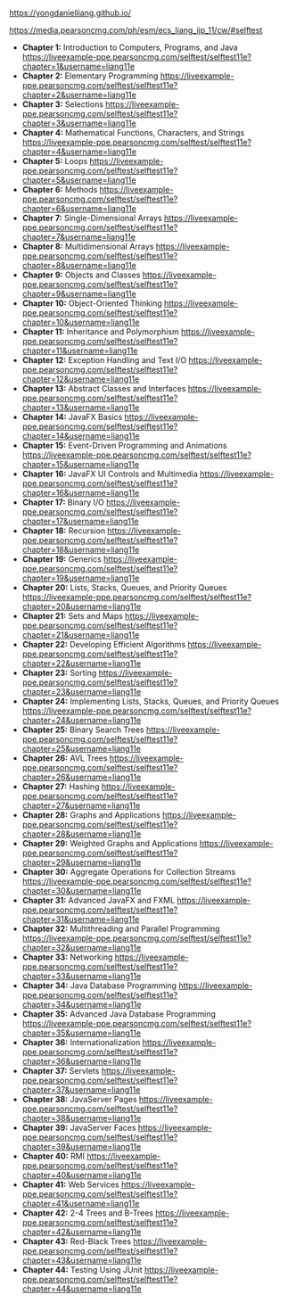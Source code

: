 https://yongdanielliang.github.io/

https://media.pearsoncmg.com/ph/esm/ecs_liang_ijp_11/cw/#selftest


* **Chapter 1:** Introduction to Computers, Programs, and Java
    https://liveexample-ppe.pearsoncmg.com/selftest/selftest11e?chapter=1&username=liang11e
* **Chapter 2:** Elementary Programming
    https://liveexample-ppe.pearsoncmg.com/selftest/selftest11e?chapter=2&username=liang11e
* **Chapter 3:** Selections
    https://liveexample-ppe.pearsoncmg.com/selftest/selftest11e?chapter=3&username=liang11e
* **Chapter 4:** Mathematical Functions, Characters, and Strings
    https://liveexample-ppe.pearsoncmg.com/selftest/selftest11e?chapter=4&username=liang11e
* **Chapter 5:** Loops
    https://liveexample-ppe.pearsoncmg.com/selftest/selftest11e?chapter=5&username=liang11e
* **Chapter 6:** Methods
    https://liveexample-ppe.pearsoncmg.com/selftest/selftest11e?chapter=6&username=liang11e
* **Chapter 7:** Single-Dimensional Arrays
    https://liveexample-ppe.pearsoncmg.com/selftest/selftest11e?chapter=7&username=liang11e
* **Chapter 8:** Multidimensional Arrays
    https://liveexample-ppe.pearsoncmg.com/selftest/selftest11e?chapter=8&username=liang11e
* **Chapter 9:** Objects and Classes
    https://liveexample-ppe.pearsoncmg.com/selftest/selftest11e?chapter=9&username=liang11e
* **Chapter 10:** Object-Oriented Thinking
    https://liveexample-ppe.pearsoncmg.com/selftest/selftest11e?chapter=10&username=liang11e
* **Chapter 11:** Inheritance and Polymorphism
    https://liveexample-ppe.pearsoncmg.com/selftest/selftest11e?chapter=11&username=liang11e
* **Chapter 12:** Exception Handling and Text I/O
    https://liveexample-ppe.pearsoncmg.com/selftest/selftest11e?chapter=12&username=liang11e
* **Chapter 13:** Abstract Classes and Interfaces
    https://liveexample-ppe.pearsoncmg.com/selftest/selftest11e?chapter=13&username=liang11e
* **Chapter 14:** JavaFX Basics
    https://liveexample-ppe.pearsoncmg.com/selftest/selftest11e?chapter=14&username=liang11e
* **Chapter 15:** Event-Driven Programming and Animations
    https://liveexample-ppe.pearsoncmg.com/selftest/selftest11e?chapter=15&username=liang11e
* **Chapter 16:** JavaFX UI Controls and Multimedia
    https://liveexample-ppe.pearsoncmg.com/selftest/selftest11e?chapter=16&username=liang11e
* **Chapter 17:** Binary I/O
    https://liveexample-ppe.pearsoncmg.com/selftest/selftest11e?chapter=17&username=liang11e
* **Chapter 18:** Recursion
    https://liveexample-ppe.pearsoncmg.com/selftest/selftest11e?chapter=18&username=liang11e
* **Chapter 19:** Generics
    https://liveexample-ppe.pearsoncmg.com/selftest/selftest11e?chapter=19&username=liang11e
* **Chapter 20:** Lists, Stacks, Queues, and Priority Queues
    https://liveexample-ppe.pearsoncmg.com/selftest/selftest11e?chapter=20&username=liang11e
* **Chapter 21:** Sets and Maps
    https://liveexample-ppe.pearsoncmg.com/selftest/selftest11e?chapter=21&username=liang11e
* **Chapter 22:** Developing Efficient Algorithms
    https://liveexample-ppe.pearsoncmg.com/selftest/selftest11e?chapter=22&username=liang11e
* **Chapter 23:** Sorting
    https://liveexample-ppe.pearsoncmg.com/selftest/selftest11e?chapter=23&username=liang11e
* **Chapter 24:** Implementing Lists, Stacks, Queues, and Priority Queues
    https://liveexample-ppe.pearsoncmg.com/selftest/selftest11e?chapter=24&username=liang11e
* **Chapter 25:** Binary Search Trees
    https://liveexample-ppe.pearsoncmg.com/selftest/selftest11e?chapter=25&username=liang11e
* **Chapter 26:** AVL Trees
    https://liveexample-ppe.pearsoncmg.com/selftest/selftest11e?chapter=26&username=liang11e
* **Chapter 27:** Hashing
    https://liveexample-ppe.pearsoncmg.com/selftest/selftest11e?chapter=27&username=liang11e
* **Chapter 28:** Graphs and Applications
    https://liveexample-ppe.pearsoncmg.com/selftest/selftest11e?chapter=28&username=liang11e
* **Chapter 29:** Weighted Graphs and Applications
    https://liveexample-ppe.pearsoncmg.com/selftest/selftest11e?chapter=29&username=liang11e
* **Chapter 30:** Aggregate Operations for Collection Streams
    https://liveexample-ppe.pearsoncmg.com/selftest/selftest11e?chapter=30&username=liang11e
* **Chapter 31:** Advanced JavaFX and FXML
    https://liveexample-ppe.pearsoncmg.com/selftest/selftest11e?chapter=31&username=liang11e
* **Chapter 32:** Multithreading and Parallel Programming
    https://liveexample-ppe.pearsoncmg.com/selftest/selftest11e?chapter=32&username=liang11e
* **Chapter 33:** Networking
    https://liveexample-ppe.pearsoncmg.com/selftest/selftest11e?chapter=33&username=liang11e
* **Chapter 34:** Java Database Programming
    https://liveexample-ppe.pearsoncmg.com/selftest/selftest11e?chapter=34&username=liang11e
* **Chapter 35:** Advanced Java Database Programming
    https://liveexample-ppe.pearsoncmg.com/selftest/selftest11e?chapter=35&username=liang11e
* **Chapter 36:** Internationalization
    https://liveexample-ppe.pearsoncmg.com/selftest/selftest11e?chapter=36&username=liang11e
* **Chapter 37:** Servlets
    https://liveexample-ppe.pearsoncmg.com/selftest/selftest11e?chapter=37&username=liang11e
* **Chapter 38:** JavaServer Pages
    https://liveexample-ppe.pearsoncmg.com/selftest/selftest11e?chapter=38&username=liang11e
* **Chapter 39:** JavaServer Faces
    https://liveexample-ppe.pearsoncmg.com/selftest/selftest11e?chapter=39&username=liang11e
* **Chapter 40:** RMI
    https://liveexample-ppe.pearsoncmg.com/selftest/selftest11e?chapter=40&username=liang11e
* **Chapter 41:** Web Services
    https://liveexample-ppe.pearsoncmg.com/selftest/selftest11e?chapter=41&username=liang11e
* **Chapter 42:** 2-4 Trees and B-Trees
    https://liveexample-ppe.pearsoncmg.com/selftest/selftest11e?chapter=42&username=liang11e
* **Chapter 43:** Red-Black Trees
    https://liveexample-ppe.pearsoncmg.com/selftest/selftest11e?chapter=43&username=liang11e
* **Chapter 44:** Testing Using JUnit
    https://liveexample-ppe.pearsoncmg.com/selftest/selftest11e?chapter=44&username=liang11e